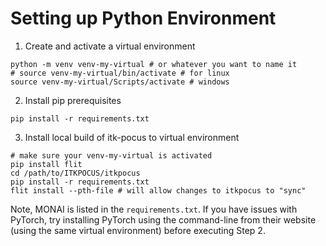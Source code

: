# Setting up Python Environment

1. Create and activate a virtual environment
```
python -m venv venv-my-virtual # or whatever you want to name it
# source venv-my-virtual/bin/activate # for linux
source venv-my-virtual/Scripts/activate # windows
```
2. Install pip prerequisites
```
pip install -r requirements.txt
```
3. Install local build of itk-pocus to virtual environment
```
# make sure your venv-my-virtual is activated
pip install flit
cd /path/to/ITKPOCUS/itkpocus
pip install -r requirements.txt
flit install --pth-file # will allow changes to itkpocus to "sync"
```

Note, MONAI is listed in the `requirements.txt`.  If you have issues with PyTorch, try installing PyTorch using the command-line from their website (using the same virtual environment) before executing Step 2. 
